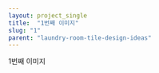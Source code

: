 ```yaml
---
layout: project_single
title:  "1번째 이미지"
slug: "1"
parent: "laundry-room-tile-design-ideas"
---
```

1번째 이미지
